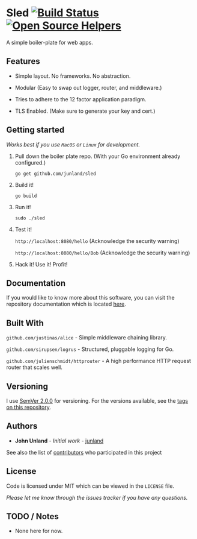 # Sled [![Build Status](https://travis-ci.org/junland/sled.svg?branch=master)](https://travis-ci.org/junland/sled) [![Open Source Helpers](https://www.codetriage.com/junland/sled/badges/users.svg)](https://www.codetriage.com/junland/sled)

A simple boiler-plate for web apps.

## Features

* Simple layout. No frameworks. No abstraction.

* Modular (Easy to swap out logger, router, and middleware.)

* Tries to adhere to the 12 factor application paradigm.

* TLS Enabled. (Make sure to generate your key and cert.)

## Getting started

_Works best if you use `MacOS` or `Linux` for development._

1. Pull down the boiler plate repo. (With your Go environment already configured.)

    `go get github.com/junland/sled`

2. Build it!

    `go build`

3. Run it!

    `sudo ./sled`

4. Test it!

    `http://localhost:8080/hello` (Acknowledge the security warning)

    `http://localhost:8080/hello/Bob` (Acknowledge the security warning)

5. Hack it! Use it! Profit!

## Documentation

If you would like to know more about this software, you can visit the repository documentation which is located [here][docs].

## Built With

`github.com/justinas/alice` - Simple middleware chaining library.

`github.com/sirupsen/logrus` -  Structured, pluggable logging for Go.

`github.com/julienschmidt/httprouter` - A high performance HTTP request router that scales well.

## Versioning

I use [SemVer 2.0.0](http://semver.org/) for versioning. For the versions available, see the [tags on this repository](https://github.com/junland/pak-mule/tags).

## Authors

* **John Unland** - *Initial work* - [junland](https://github.com/junland)

See also the list of [contributors](https://github.com/your/project/contributors) who participated in this project

## License

Code is licensed under MIT which can be viewed in the `LICENSE` file.

_Please let me know through the issues tracker if you have any questions._

## TODO / Notes

* None here for now.

[docs]: docs
